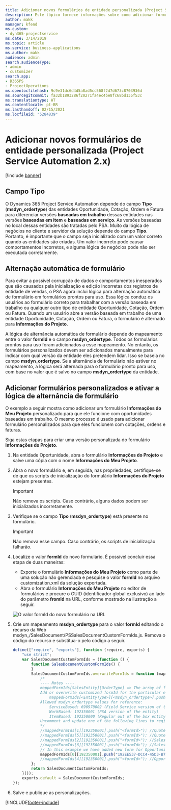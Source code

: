```yaml
---
title: Adicionar novos formulários de entidade personalizada (Project Service Automation 2.x)
description: Este tópico fornece informações sobre como adicionar formulários da entidade personalizada para oportunidades, cotações, ordens ou faturas no Dynamics 365 Project Service Automation 2.x.
author: makk
manager: kfend
ms.custom:
- dyn365-projectservice
ms.date: 3/14/2019
ms.topic: article
ms.service: business-applications
ms.author: makk
audience: admin
search.audienceType:
- admin
- customizer
search.app:
- D365PS
- ProjectOperations
ms.openlocfilehash: 9c9e31dc6d4d5a8ad5cc568f2d7d673c8703936d
ms.sourcegitcommit: fa32b1893286f20271fa4ec4be8fc68bd135f53c
ms.translationtype: HT
ms.contentlocale: pt-BR
ms.lasthandoff: 02/15/2021
ms.locfileid: "5284839"
---
```

# <a name="add-new-custom-entity-forms-project-service-automation-2x"></a>Adicionar novos formulários de entidade personalizada (Project Service Automation 2.x)

[!include [banner](../../includes/psa-now-project-operations.md)]

## <a name="type-field"></a>Campo Tipo 

O Dynamics 365 Project Service Automation depende do campo **Tipo** (**msdyn\_ordertype**) das entidades Oportunidade, Cotação, Ordem e Fatura para diferenciar versões **baseadas em trabalho** dessas entidades nas versões **baseadas em item** e **baseadas em serviço**. As versões baseadas no local dessas entidades são tratadas pelo PSA. Muito da lógica de negócios no cliente e servidor da solução depende do campo **Tipo**. Portanto, é importante que o campo seja inicializado com um valor correto quando as entidades são criadas. Um valor incorreto pode causar comportamentos incorretos, e alguma lógica de negócios pode não ser executada corretamente.

## <a name="automatic-form-switching"></a>Alternação automática de formulário

Para evitar a possível corrupção de dados e comportamentos inesperados que são causados pela inicialização e edição incorretas dos registros de entidade de vendas, o PSA agora inclui lógica para alternação automática de formulário em formulários prontos para uso. Essa lógica conduz os usuários ao formulário correto para trabalhar com a versão baseada em trabalho ou qualquer outro tipo de entidade Oportunidade, Cotação, Ordem ou Fatura. Quando um usuário abre a versão baseada em trabalho de uma entidade Oportunidade, Cotação, Ordem ou Fatura, o formulário é alternado para **Informações do Projeto**.

A lógica de alternância automática de formulário depende do mapeamento entre o valor **formId** e o campo **msdyn\_ordertype**. Todos os formulários prontos para uso foram adicionados a esse mapeamento. No entanto, os formulários personalizados devem ser adicionados manualmente para indicar com qual versão da entidade eles pretendem lidar. Isso se baseia no campo **msdyn\_ordertype**. Se a alternância de formulário não estiver no mapeamento, a lógica será alternada para o formulário pronto para uso, com base no valor que é salvo no campo **msdyn\_ordertype** da entidade.

## <a name="add-custom-forms-and-turn-on-the-form-switching-logic"></a>Adicionar formulários personalizados e ativar a lógica de alternância de formulário

O exemplo a seguir mostra como adicionar um formulário **Informações do Meu Projeto** personalizado para que ele funcione com oportunidades baseadas em trabalho. O mesmo processo é usado para adicionar formulário personalizados para que eles funcionem com cotações, ordens e faturas.

Siga estas etapas para criar uma versão personalizada do formulário **Informações do Projeto**.

1. Na entidade Oportunidade, abra o formulário **Informações do Projeto** e salve uma cópia com o nome **Informações do Meu Projeto**.
2. Abra o novo formulário e, em seguida, nas propriedades, certifique-se de que os scripts de inicialização do formulário **Informações do Projeto** estejam presentes. 

    > [!IMPORTANT]
    > Não remova os scripts. Caso contrário, alguns dados podem ser inicializados incorretamente.

3. Verifique se o campo **Tipo** (**msdyn\_ordertype**) está presente no formulário. 

    > [!IMPORTANT]
    > Não remova esse campo. Caso contrário, os scripts de inicialização falharão.

4. Localize o valor **formId** do novo formulário. É possível concluir essa etapa de duas maneiras:

    - Exporte o formulário **Informações do Meu Projeto** como parte de uma solução não gerenciada e pesquise o valor **formId** no arquivo customization.xml da solução exportada.
    - Abra o formulário **Informações do Meu Projeto** no editor de formulários e procure o GUID (identificador global exclusivo) ao lado do parâmetro **fromId** na URL, conforme mostrado na ilustração a seguir.

    ![O valor formId do novo formulário na URL](media/how-to-add-custom-forms-in-v2.0.png)

5. Crie um mapeamento **msdyn\_ordertype** para o valor **formId** editando o recurso da Web msdyn\_/SalesDocument/PSSalesDocumentCustomFormIds.js. Remova o código do recurso e substitua-o pelo código a seguir.

    ```javascript
    define(["require", "exports"], function (require, exports) {
        "use strict";
        var SalesDocumentCustomFormIds = (function () {
            function SalesDocumentCustomFormIds() {
            }
            SalesDocumentCustomFormIds.overwriteFormIds = function (mappedFormIds) {
                /*
                ---- Notes ----
                mappedFormIds[SalesEntity][OrderType] => The array of forms IDs that support particular entity and order type
                Add or overwrite customized formId for the particular entity and order type by calling:
                    mappedFormIds[<EntityType>][<msdyn_ordertype>].push("<formId>");
                Allowed msdyn_ordertype values for reference:
                    ServiceBased: 690970002 (Field Service version of the entity)
                    WorkBased: 192350001 (PSA version of the entity)
                    ItemBased: 192350000 (Regular out of the box entity)
                Uncomment and update one of the following lines to register custom PSA form for required entity:
                */      
                //mappedFormIds[1][192350001].push("<formId>"); //Quote
                //mappedFormIds[5][192350001].push("<formId>"); //Quote Line
                //mappedFormIds[2][192350001].push("<formId>"); //Sales Order
                //mappedFormIds[6][192350001].push("<formId>"); //Sales Order Line
                // In this example we have added new form for Opportunity
                mappedFormIds[0][192350001].push("192EE537-DCC4-45D3-B7AF-EA694B9113D2"); //Opportunity
                //mappedFormIds[4][192350001].push("<formId>"); //Opportunity Line
            };
            return SalesDocumentCustomFormIds;
        }());
        exports.default = SalesDocumentCustomFormIds;
    });
    ```

6. Salve e publique as personalizações.


[!INCLUDE[footer-include](../../includes/footer-banner.md)]